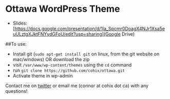 # Ottawa WordPress Theme

- Slides: [https://docs.google.com/presentation/d/1la_Spcmr0DoagX4NJr1Xsa5euULztgXJktFNYydGFoU/edit?usp=sharing](Google Drive)

##To use:
- Install git (`sudo apt-get install git` on linux, from the git website on mac/windows) OR download the zip
- visit `/var/www/wp-content/themes` using the `cd` command
- run `git clone https://github.com/cohix/ottawa.git`
- Activate theme in wp-admin

Contact me on [twitter](http://twitter.com/cohix) or email me (connor at cohix dot ca) with any questions!
